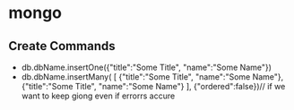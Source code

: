 # mongo
## Create Commands
* db.dbName.insertOne({"title":"Some Title", "name":"Some Name"})
* db.dbName.insertMany(
	[
		{"title":"Some Title", "name":"Some Name"},
		{"title":"Some Title", "name":"Some Name"}
	],
	{"ordered":false})// if we want to keep giong even if errorrs accure